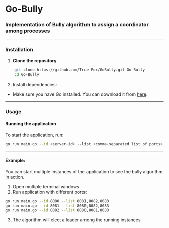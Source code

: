 # Go-Bully

### Implementation of Bully algorithm to assign a coordinator among processes

---

### Installation 

1. **Clone the repository**
```sh
    git clone https://github.com/True-Fox/GoBully.git Go-Bully
    cd Go-Bully
```

2. Install dependencies:
- Make sure you have Go installed. You can download it from [here](https://go.dev/dl/).

---

### Usage
#### Running the application
To start the application, run:
```sh
go run main.go --id <server-id> --list <comma-separated list of ports>
```

---

#### Example:
You can start multiple instances of the application to see the bully algorithm in action.
1. Open multiple terminal windows
2. Run application with different ports:
```sh
go run main.go --id 8080 --list 8081,8082,8083
go run main.go --id 8081 --list 8080,8082,8083
go run main.go --id 8082 --list 8080,8081,8083
```
3. The algorithm will elect a leader among the running instances
